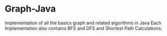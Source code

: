 # Graph-Java
Implementation of all the basics graph and related algorithms in Java
Each Implementation also contains BFS and DFS and Shortest Path Calculations.
